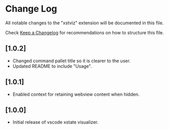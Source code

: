 # Change Log

All notable changes to the "xstviz" extension will be documented in this file.

Check [Keep a Changelog](http://keepachangelog.com/) for recommendations on how to structure this file.

## [1.0.2]

- Changed command pallet title so it is clearer to the user.
- Updated README to include "Usage".

## [1.0.1]

- Enabled context for retaining webview content when hidden.

## [1.0.0]

- Initial release of vscode xstate visualizer.
